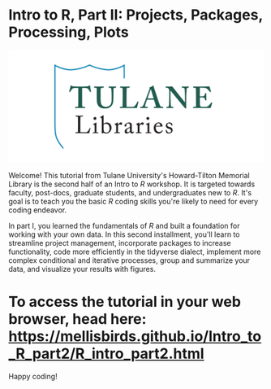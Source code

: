 # Intro to R, Part II: Projects, Packages, Processing, Plots

![](Data_In/Figures/TUL_Logos_narrow.png)

Welcome! This tutorial from Tulane University's Howard-Tilton Memorial Library is the second half of an Intro to *R* workshop. It is targeted towards faculty, post-docs, graduate students, and undergraduates new to *R*. It's goal is to teach you the basic *R* coding skills you're likely to need for every coding endeavor.

In part I, you learned the fundamentals of *R* and built a foundation for working with your own data. In this second installment, you'll learn to streamline project management, incorporate packages to increase functionality, code more efficiently in the tidyverse dialect, implement more complex conditional and iterative processes, group and summarize your data, and visualize your results with figures.

# To access the tutorial in your web browser, head here: <br> <https://mellisbirds.github.io/Intro_to_R_part2/R_intro_part2.html>

Happy coding!
